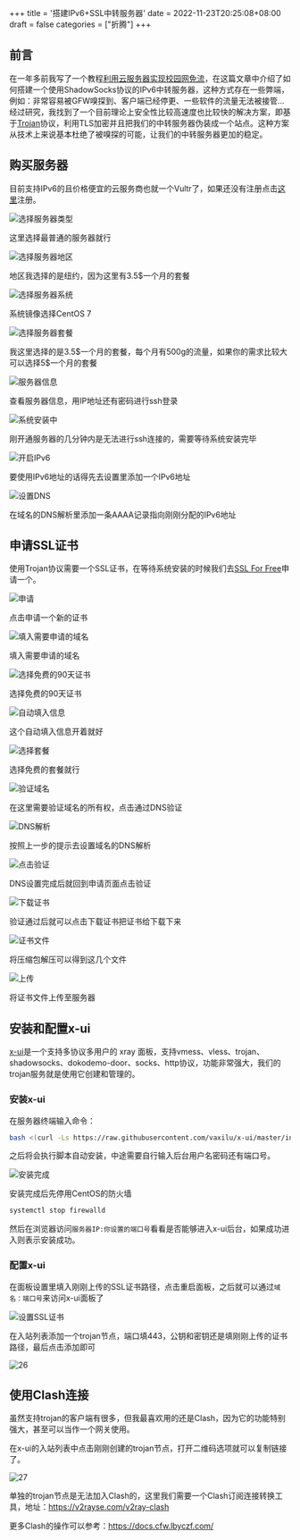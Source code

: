 +++
title = '搭建IPv6+SSL中转服务器'
date = 2022-11-23T20:25:08+08:00
draft = false
categories = ["折腾"]
+++

## 前言

在一年多前我写了一个教程[利用云服务器实现校园网免流](https://howe.wang/2021/01/ipv6server/)，在这篇文章中介绍了如何搭建一个使用ShadowSocks协议的IPv6中转服务器，这种方式存在一些弊端，例如：非常容易被GFW嗅探到、客户端已经停更、一些软件的流量无法被接管...经过研究，我找到了一个目前理论上安全性比较高速度也比较快的解决方案，即基于[Trojan](https://trojan-gfw.github.io/trojan/protocol.html)协议，利用TLS加密并且把我们的中转服务器伪装成一个站点。这种方案从技术上来说基本杜绝了被嗅探的可能，让我们的中转服务器更加的稳定。

## 购买服务器

目前支持IPv6的且价格便宜的云服务商也就一个Vultr了，如果还没有注册点击[这里](https://www.vultr.com/?ref=9015661-8H)注册。

![选择服务器类型](https://blog-img-1307133961.cos.ap-shanghai.myqcloud.com/1.png)

这里选择最普通的服务器就行

![选择服务器地区](https://blog-img-1307133961.cos.ap-shanghai.myqcloud.com/2.png)

地区我选择的是纽约，因为这里有3.5$一个月的套餐

![选择服务器系统](https://blog-img-1307133961.cos.ap-shanghai.myqcloud.com/3.png)

系统镜像选择CentOS 7

![选择服务器套餐](https://blog-img-1307133961.cos.ap-shanghai.myqcloud.com/4.png)

我这里选择的是3.5\$一个月的套餐，每个月有500g的流量，如果你的需求比较大可以选择5\$一个月的套餐

![服务器信息](https://blog-img-1307133961.cos.ap-shanghai.myqcloud.com/5.png)

查看服务器信息，用IP地址还有密码进行ssh登录

![系统安装中](https://blog-img-1307133961.cos.ap-shanghai.myqcloud.com/6.png)

刚开通服务器的几分钟内是无法进行ssh连接的，需要等待系统安装完毕

![开启IPv6](https://blog-img-1307133961.cos.ap-shanghai.myqcloud.com/22.png)

要使用IPv6地址的话得先去设置里添加一个IPv6地址

![设置DNS](https://blog-img-1307133961.cos.ap-shanghai.myqcloud.com/21.png)

在域名的DNS解析里添加一条AAAA记录指向刚刚分配的IPv6地址

## 申请SSL证书

使用Trojan协议需要一个SSL证书，在等待系统安装的时候我们去[SSL For Free](https://www.sslforfree.com/)申请一个。

![申请](https://blog-img-1307133961.cos.ap-shanghai.myqcloud.com/8.png)

点击申请一个新的证书

![填入需要申请的域名](https://blog-img-1307133961.cos.ap-shanghai.myqcloud.com/9.png)

填入需要申请的域名

![选择免费的90天证书](https://blog-img-1307133961.cos.ap-shanghai.myqcloud.com/10.png)

选择免费的90天证书

![自动填入信息](https://blog-img-1307133961.cos.ap-shanghai.myqcloud.com/12.png)

这个自动填入信息开着就好

![选择套餐](https://blog-img-1307133961.cos.ap-shanghai.myqcloud.com/13.png)

选择免费的套餐就行

![验证域名](https://blog-img-1307133961.cos.ap-shanghai.myqcloud.com/14.png)

在这里需要验证域名的所有权，点击通过DNS验证

![DNS解析](https://blog-img-1307133961.cos.ap-shanghai.myqcloud.com/15.png)

按照上一步的提示去设置域名的DNS解析

![点击验证](https://blog-img-1307133961.cos.ap-shanghai.myqcloud.com/16.png)

DNS设置完成后就回到申请页面点击验证

![下载证书](https://blog-img-1307133961.cos.ap-shanghai.myqcloud.com/17.png)

验证通过后就可以点击下载证书把证书给下载下来

![证书文件](https://blog-img-1307133961.cos.ap-shanghai.myqcloud.com/20.png)

将压缩包解压可以得到这几个文件

![上传](https://blog-img-1307133961.cos.ap-shanghai.myqcloud.com/24.png)

将证书文件上传至服务器

## 安装和配置x-ui

[x-ui](https://github.com/vaxilu/x-ui)是一个支持多协议多用户的 xray 面板，支持vmess、vless、trojan、shadowsocks、dokodemo-door、socks、http协议，功能非常强大，我们的trojan服务就是使用它创建和管理的。

### 安装x-ui

在服务器终端输入命令：

```bash
bash <(curl -Ls https://raw.githubusercontent.com/vaxilu/x-ui/master/install.sh)
```

之后将会执行脚本自动安装，中途需要自行输入后台用户名密码还有端口号。

![安装完成](https://blog-img-1307133961.cos.ap-shanghai.myqcloud.com/18.png)

安装完成后先停用CentOS的防火墙

```bash
systemctl stop firewalld
```

然后在浏览器访问`服务器IP:你设置的端口号`看看是否能够进入x-ui后台，如果成功进入则表示安装成功。

### 配置x-ui

在面板设置里填入刚刚上传的SSL证书路径，点击重启面板，之后就可以通过`域名：端口号`来访问x-ui面板了

![设置SSL证书](https://blog-img-1307133961.cos.ap-shanghai.myqcloud.com/25.png)

在入站列表添加一个trojan节点，端口填443，公钥和密钥还是填刚刚上传的证书路径，最后点击添加即可

![26](https://blog-img-1307133961.cos.ap-shanghai.myqcloud.com/26.png)

## 使用Clash连接

虽然支持trojan的客户端有很多，但我最喜欢用的还是Clash，因为它的功能特别强大，甚至可以当作一个网关使用。

在x-ui的入站列表中点击刚刚创建的trojan节点，打开二维码选项就可以复制链接了。

![27](https://blog-img-1307133961.cos.ap-shanghai.myqcloud.com/27.png)

单独的trojan节点是无法加入Clash的，这里我们需要一个Clash订阅连接转换工具，地址：https://v2rayse.com/v2ray-clash

更多Clash的操作可以参考：https://docs.cfw.lbyczf.com/

